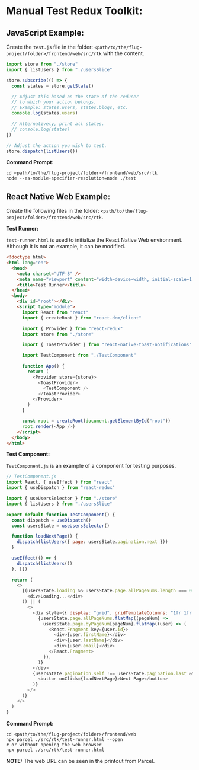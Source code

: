 # Manual Test Redux Toolkit:

## JavaScript Example:

Create the `test.js` file in the folder: `<path/to/the/flug-project/folder>/frontend/web/src/rtk` with the content.

```javascript
import store from "./store"
import { listUsers } from "./usersSlice"

store.subscribe(() => {
  const states = store.getState()

  // Adjust this based on the state of the reducer
  // to which your action belongs.
  // Example: states.users, states.blogs, etc.
  console.log(states.users)

  // Alternatively, print all states.
  // console.log(states)
})

// Adjust the action you wish to test.
store.dispatch(listUsers())
```

**Command Prompt:**

```shell
cd <path/to/the/flug-project/folder>/frontend/web/src/rtk
node --es-module-specifier-resolution=node ./test
```

## React Native Web Example:

Create the following files in the folder: `<path/to/the/flug-project/folder>/frontend/web/src/rtk`.

**Test Runner:**

`test-runner.html` is used to initialize the React Native Web environment. Although it is not an example, it can be modified.

```html
<!doctype html>
<html lang="en">
  <head>
    <meta charset="UTF-8" />
    <meta name="viewport" content="width=device-width, initial-scale=1.0" />
    <title>Test Runner</title>
  </head>
  <body>
    <div id="root"></div>
    <script type="module">
      import React from "react"
      import { createRoot } from "react-dom/client"

      import { Provider } from "react-redux"
      import store from "./store"

      import { ToastProvider } from "react-native-toast-notifications"

      import TestComponent from "./TestComponent"

      function App() {
        return (
          <Provider store={store}>
            <ToastProvider>
              <TestComponent />
            </ToastProvider>
          </Provider>
        )
      }

      const root = createRoot(document.getElementById("root"))
      root.render(<App />)
    </script>
  </body>
</html>
```

**Test Component:**

`TestComponent.js` is an example of a component for testing purposes.

```javascript
// TestComponent.js
import React, { useEffect } from "react"
import { useDispatch } from "react-redux"

import { useUsersSelector } from "./store"
import { listUsers } from "./usersSlice"

export default function TestComponent() {
  const dispatch = useDispatch()
  const usersState = useUsersSelector()

  function loadNextPage() {
    dispatch(listUsers({ page: usersState.pagination.next }))
  }

  useEffect(() => {
    dispatch(listUsers())
  }, [])

  return (
    <>
      {(usersState.loading && usersState.page.allPageNums.length === 0 && (
        <div>Loading...</div>
      )) || (
        <>
          <div style={{ display: "grid", gridTemplateColumns: "1fr 1fr 1fr" }}>
            {usersState.page.allPageNums.flatMap((pageNum) =>
              usersState.page.byPageNum[pageNum].flatMap((user) => (
                <React.Fragment key={user.id}>
                  <div>{user.firstName}</div>
                  <div>{user.lastName}</div>
                  <div>{user.email}</div>
                </React.Fragment>
              )),
            )}
          </div>
          {usersState.pagination.self !== usersState.pagination.last && (
            <button onClick={loadNextPage}>Next Page</button>
          )}
        </>
      )}
    </>
  )
}
```

**Command Prompt:**

```shell
cd <path/to/the/flug-project/folder>/frontend/web
npx parcel ./src/rtk/test-runner.html --open
# or without opening the web browser
npx parcel ./src/rtk/test-runner.html
```

**NOTE:** The web URL can be seen in the printout from Parcel.
